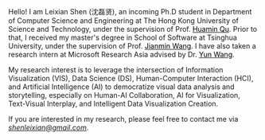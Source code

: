 Hello! I am Leixian Shen (沈磊贤), an incoming Ph.D student in Department of Computer Science and Engineering at The Hong Kong University of Science and Technology, under the supervision of Prof. [<font color=Black>Huamin Qu</font>](http://www.huamin.org/). Prior to that, I received my master's degree in School of Software at Tsinghua University, under the supervision of Prof. [<font color=Black>Jianmin Wang</font>](https://www.thss.tsinghua.edu.cn/en/faculty/jianminwang.htm). I have also taken a research intern at Microsoft Research Asia advised by Dr. [<font color=Black>Yun Wang</font>](https://www.microsoft.com/en-us/research/people/wangyun/).

My research interest is to leverage the intersection of Information Visualization (VIS), Data Science (DS), Human-Computer Interaction (HCI), and Artificial Intelligence (AI) to democratize visual data analysis and storytelling, especially on Human-AI Collaboration, AI for Visualization, Text-Visual Interplay, and Intelligent Data Visualization Creation.

If you are interested in my research, please feel free to contact me via *<u>shenleixian@gmail.com</u>*.